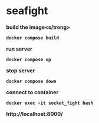 # seafight

<strong>build the image<s/trong>
```
docker compose build
```

<strong>run server</strong>
```
docker compose up
```

<strong>stop server</strong>
```
docker compose down
```

c<strong>onnect to container</strong>
```
docker exec -it socket_fight bash

```

<strong>http://localhost:8000/</strong>
